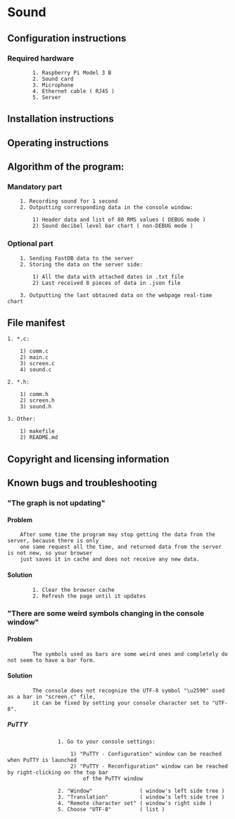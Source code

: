 # Sound

## Configuration instructions

### 	Required hardware
	
			1. Raspberry Pi Model 3 B
			2. Sound card
			3. Microphone
			4. Ethernet cable ( RJ45 )
			5. Server
			
## Installation instructions

	

## Operating instructions

	

## Algorithm of the program:

### 	Mandatory part

		1. Recording sound for 1 second
		2. Outputting corresponding data in the console window:
		
			1) Header data and list of 80 RMS values ( DEBUG mode )
			2) Sound decibel level bar chart ( non-DEBUG mode )
				
### 	Optional part

		1. Sending FastDB data to the server
		2. Storing the data on the server side:
			
			1) All the data with attached dates in .txt file
			2) Last received 8 pieces of data in .json file
		
		3. Outputting the last obtained data on the webpage real-time chart
	
## File manifest

	1. *.c:
	
		1) comm.c
		2) main.c
		3) screen.c
		4) sound.c
	
	2. *.h:
	
		1) comm.h
		2) screen.h
		3) sound.h
	
	3. Other:
	
		1) makefile
		2) README.md
	

## Copyright and licensing information



## Known bugs and troubleshooting

### 	"The graph is not updating"
	
#### 		Problem
	
		After some time the program may stop getting the data from the server, because there is only
		one same request all the time, and returned data from the server is not new, so your browser
		just saves it in cache and does not receive any new data.
		
#### 		Solution
	
			1. Clear the browser cache
			2. Refresh the page until it updates
		
### 	"There are some weird symbols changing in the console window"
	
#### 		Problem
	
			The symbols used as bars are some weird ones and completely do not seem to have a bar form.
		
#### 		Solution
	
			The console does not recognize the UTF-8 symbol "\u2590" used as a bar in "screen.c" file, 
			it can be fixed by setting your console character set to "UTF-8".
		
##### 			PuTTY
		
```
				1. Go to your console settings:
				
					1) "PuTTY - Configuration" window can be reached when PuTTY is launched
					2) "PuTTY - Reconfiguration" window can be reached by right-clicking on the top bar
						of the PuTTY window
					
				2. "Window"               ( window's left side tree )
				3. "Translation"          ( window's left side tree )
				4. "Remote character set" ( window's right side )
				5. Choose "UTF-8"         ( list )
```
